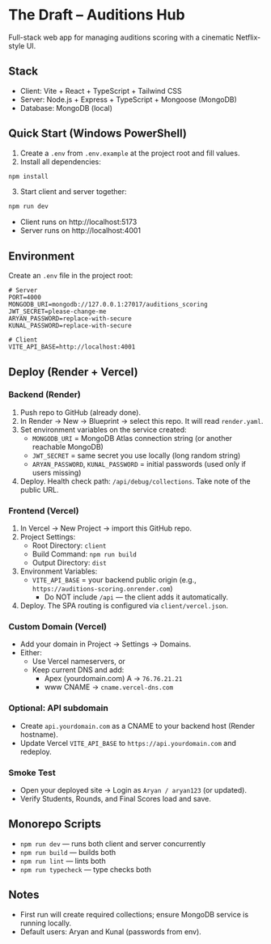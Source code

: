 # The Draft – Auditions Hub

Full-stack web app for managing auditions scoring with a cinematic Netflix-style UI.

## Stack
- Client: Vite + React + TypeScript + Tailwind CSS
- Server: Node.js + Express + TypeScript + Mongoose (MongoDB)
- Database: MongoDB (local)

## Quick Start (Windows PowerShell)

1. Create a `.env` from `.env.example` at the project root and fill values.
2. Install all dependencies:

```powershell
npm install
```

3. Start client and server together:

```powershell
npm run dev
```

- Client runs on http://localhost:5173
- Server runs on http://localhost:4001

## Environment
Create an `.env` file in the project root:

```
# Server
PORT=4000
MONGODB_URI=mongodb://127.0.0.1:27017/auditions_scoring
JWT_SECRET=please-change-me
ARYAN_PASSWORD=replace-with-secure
KUNAL_PASSWORD=replace-with-secure

# Client
VITE_API_BASE=http://localhost:4001
```

## Deploy (Render + Vercel)

### Backend (Render)
1. Push repo to GitHub (already done).
2. In Render → New → Blueprint → select this repo. It will read `render.yaml`.
3. Set environment variables on the service created:
	- `MONGODB_URI` = MongoDB Atlas connection string (or another reachable MongoDB)
	- `JWT_SECRET` = same secret you use locally (long random string)
	- `ARYAN_PASSWORD`, `KUNAL_PASSWORD` = initial passwords (used only if users missing)
4. Deploy. Health check path: `/api/debug/collections`. Take note of the public URL.

### Frontend (Vercel)
1. In Vercel → New Project → import this GitHub repo.
2. Project Settings:
	- Root Directory: `client`
	- Build Command: `npm run build`
	- Output Directory: `dist`
3. Environment Variables:
	- `VITE_API_BASE` = your backend public origin (e.g., `https://auditions-scoring.onrender.com`)
	  - Do NOT include `/api` — the client adds it automatically.
4. Deploy. The SPA routing is configured via `client/vercel.json`.

### Custom Domain (Vercel)
- Add your domain in Project → Settings → Domains.
- Either:
  - Use Vercel nameservers, or
  - Keep current DNS and add:
	 - Apex (yourdomain.com) A → `76.76.21.21`
	 - www CNAME → `cname.vercel-dns.com`

### Optional: API subdomain
- Create `api.yourdomain.com` as a CNAME to your backend host (Render hostname).
- Update Vercel `VITE_API_BASE` to `https://api.yourdomain.com` and redeploy.

### Smoke Test
- Open your deployed site → Login as `Aryan / aryan123` (or updated).
- Verify Students, Rounds, and Final Scores load and save.

## Monorepo Scripts
- `npm run dev` — runs both client and server concurrently
- `npm run build` — builds both
- `npm run lint` — lints both
- `npm run typecheck` — type checks both

## Notes
- First run will create required collections; ensure MongoDB service is running locally.
- Default users: Aryan and Kunal (passwords from env).
